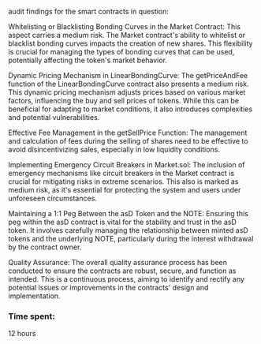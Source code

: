 audit findings for the smart contracts in question:

Whitelisting or Blacklisting Bonding Curves in the Market Contract: This aspect carries a medium risk. The Market contract's ability to whitelist or blacklist bonding curves impacts the creation of new shares. This flexibility is crucial for managing the types of bonding curves that can be used, potentially affecting the token's market behavior.

Dynamic Pricing Mechanism in LinearBondingCurve: The getPriceAndFee function of the LinearBondingCurve contract also presents a medium risk. This dynamic pricing mechanism adjusts prices based on various market factors, influencing the buy and sell prices of tokens. While this can be beneficial for adapting to market conditions, it also introduces complexities and potential vulnerabilities.

Effective Fee Management in the getSellPrice Function:  The management and calculation of fees during the selling of shares need to be effective to avoid disincentivizing sales, especially in low liquidity conditions.

Implementing Emergency Circuit Breakers in Market.sol: The inclusion of emergency mechanisms like circuit breakers in the Market contract is crucial for mitigating risks in extreme scenarios. This also is marked as medium risk, as it's essential for protecting the system and users under unforeseen circumstances.

Maintaining a 1:1 Peg Between the asD Token and the NOTE: Ensuring this peg within the asD contract is vital for the stability and trust in the asD token. It involves carefully managing the relationship between minted asD tokens and the underlying NOTE, particularly during the interest withdrawal by the contract owner.

Quality Assurance: The overall quality assurance process has been conducted to ensure the contracts are robust, secure, and function as intended. This is a continuous process, aiming to identify and rectify any potential issues or improvements in the contracts' design and implementation.



### Time spent:
12 hours